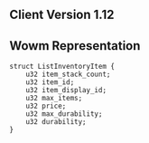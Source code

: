 ## Client Version 1.12

## Wowm Representation
```rust,ignore
struct ListInventoryItem {
    u32 item_stack_count;    
    u32 item_id;    
    u32 item_display_id;    
    u32 max_items;    
    u32 price;    
    u32 max_durability;    
    u32 durability;    
}

```
